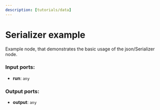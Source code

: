 ```yaml
---
description: [tutorials/data]
---
```


# Serializer example

Example node, that demonstrates the basic usage of the json/Serializer node.

### Input ports:

* __run__: `any`

### Output ports:

* __output__: `any`

